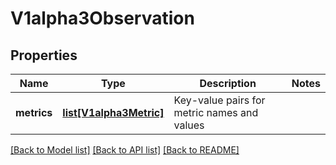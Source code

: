 # V1alpha3Observation

## Properties
Name | Type | Description | Notes
------------ | ------------- | ------------- | -------------
**metrics** | [**list[V1alpha3Metric]**](V1alpha3Metric.md) | Key-value pairs for metric names and values | 

[[Back to Model list]](../README.md#documentation-for-models) [[Back to API list]](../README.md#documentation-for-api-endpoints) [[Back to README]](../README.md)



